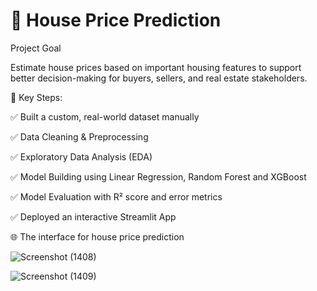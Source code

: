 # 🏡 House Price Prediction

Project Goal


Estimate house prices based on important housing features to support better decision-making for buyers, sellers, and real estate stakeholders.

📌 Key Steps:

 ✅ Built a custom, real-world dataset manually

 ✅ Data Cleaning & Preprocessing

 ✅ Exploratory Data Analysis (EDA)

 ✅ Model Building using Linear Regression, Random Forest and XGBoost

 ✅ Model Evaluation with R² score and error metrics

 ✅ Deployed an interactive Streamlit App




🌐  The interface for house price prediction 

![Screenshot (1408)](https://github.com/user-attachments/assets/38606866-60ee-4768-b9c2-2df77a31676e)

![Screenshot (1409)](https://github.com/user-attachments/assets/6698ab16-8b12-4993-869e-d66dc99ce46a)

